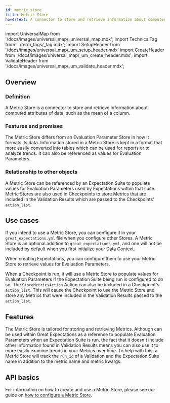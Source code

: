 ```yaml
---
id: metric_store
title: Metric Store
hoverText: A connector to store and retrieve information about computed attributes of data, such as the mean of a column.
---
```


import UniversalMap from '/docs/images/universal_map/_universal_map.mdx';
import TechnicalTag from '../term_tags/_tag.mdx';
import SetupHeader from '/docs/images/universal_map/_um_setup_header.mdx'
import CreateHeader from '/docs/images/universal_map/_um_create_header.mdx';
import ValidateHeader from '/docs/images/universal_map/_um_validate_header.mdx';


<UniversalMap setup='active' connect='active' create='active' validate='active'/> 

## Overview

### Definition

A Metric Store is a connector to store and retrieve information about computed attributes of data, such as the mean of a column.

### Features and promises

The Metric Store differs from an Evaluation Parameter Store in how it formats its data.  Information stored in a Metric Store is kept in a format that more easily converted into tables which can be used for reports or to analyze trends.  It can also be referenced as values for Evaluation Parameters.  

### Relationship to other objects

A Metric Store can be referenced by an Expectation Suite to populate values for Evaluation Parameters used by Expectations within that suite.  Metric Stores are also used in Checkpoints to store Metrics that are included in the Validation Results which are passed to the Checkpoints' `action_list`.

## Use cases

<SetupHeader/>

If you intend to use a Metric Store, you can configure it in your `great_expectations.yml` file when you configure other Stores.  A Metric Store is an optional addition to `great_expectations.yml`, and one will not be included by default when you first initialize your Data Context.


<CreateHeader/>

When creating Expectations, you can configure them to use your Metric Store to retrieve values for Evaluation Parameters.

<ValidateHeader/>

When a Checkpoint is run, it will use a Metric Store to populate values for Evaluation Parameters if the Expectation Suite being run is configured to do so.  The `StoreMetricsAction` Action can also be included in a Checkpoint's `action_list`.  This will cause the Checkpoint to use the Metric Store and store any Metrics that were included in the Validation Results passed to the `action_list`.

## Features

The Metric Store is tailored for storing and retrieving Metrics.  Although can be used within Great Expectations as a reference to populate Evaluation Parameters when an Expectation Suite is run, the fact that it doesn't include other information found in Validation Results means you can also use it to more easily examine trends in your Metrics over time.  To help with this, a Metric Store will track the `run_id` of a Validation and the Expectation Suite name in addition to the metric name and metric kwargs.

## API basics

For information on how to create and use a Metric Store, please see our guide on [how to configure a Metric Store](../guides/setup/configuring_metadata_stores/how_to_configure_a_metricsstore.md).


